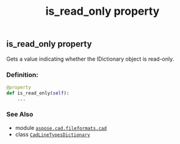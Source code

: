 ﻿---
title: is_read_only property
second_title: Aspose.CAD for Python via .NET API References
description: 
type: docs
weight: 110
url: /python-net/aspose.cad.fileformats.cad/cadlinetypesdictionary/is_read_only/
is_root: false
---

## is_read_only property


Gets a value indicating whether the 
IDictionary object is read-only.
### Definition:
```python
@property
def is_read_only(self):
    ...
```

### See Also
* module [`aspose.cad.fileformats.cad`](../../)
* class [`CadLineTypesDictionary`](/cad/python-net/aspose.cad.fileformats.cad/cadlinetypesdictionary)
